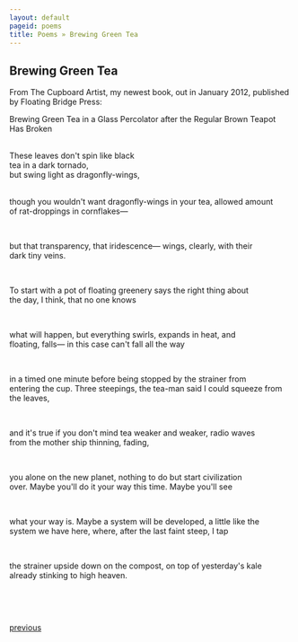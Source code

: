 ```yaml
---
layout: default
pageid: poems
title: Poems » Brewing Green Tea
---
```




## Brewing Green Tea

From The Cupboard Artist, my newest book, out in January 2012, published by Floating Bridge Press:


Brewing Green Tea in a Glass Percolator after the Regular Brown Teapot Has Broken


<div style="white-space: pre;">
These leaves don't spin like black
tea in a dark tornado,
but swing light as dragonfly-wings,

though you wouldn't want dragonfly-wings
in your tea, allowed amount
of rat-droppings in cornflakes—

but that transparency, that iridescence—
wings, clearly,
with their dark tiny veins.

To start with a pot of floating greenery
says the right thing
about the day, I think, that no one knows

what will happen, but everything swirls,
expands in heat, and floating, falls—
in this case can't fall all the way

in a timed one minute before being stopped
by the strainer from entering the cup. Three steepings,
the tea-man said I could squeeze from the leaves,

and it's true if you don't mind tea weaker and weaker,
radio waves from the mother ship
thinning, fading,

you alone on the new planet, nothing
to do but start civilization over. Maybe you'll do it
your way this time. Maybe you'll see

what your way is. Maybe a system
will be developed, a little like the system we have here,
where, after the last faint steep, I tap

the strainer upside down on the compost,
on top of yesterday's kale already
stinking to high heaven.
</div>

&nbsp;

<div class="clear"></div>
<div class="pagination left"><a href="books.html">previous</a></div>
<div class="pagination right"></div>
<div class="clear"></div>
